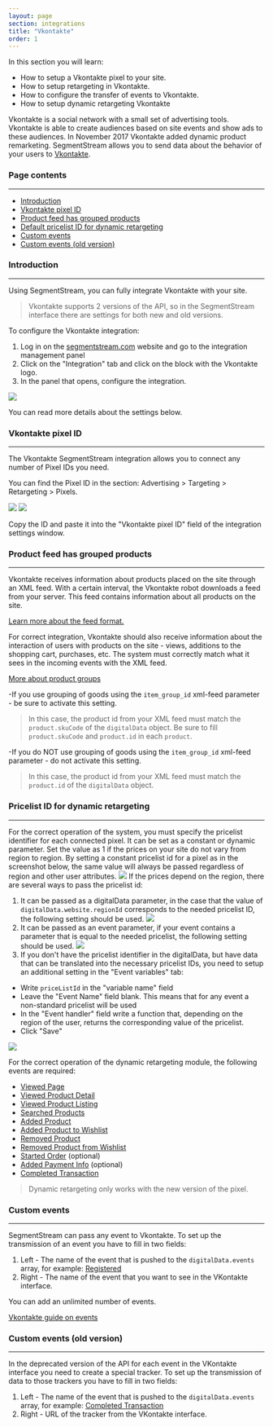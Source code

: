 ```yaml
---
layout: page
section: integrations
title: "Vkontakte"
order: 1
---
```


In this section you will learn:
* How to setup a Vkontakte pixel to your site.
* How to setup retargeting in Vkontakte.
* How to configure the transfer of events to Vkontakte.
* How to setup dynamic retargeting Vkontakte

Vkontakte is a social network with a small set of advertising tools. Vkontakte is able to create audiences based on site events and show ads to these audiences. In November 2017 Vkontakte added dynamic product remarketing. SegmentStream allows you to send data about the behavior of your users to [Vkontakte](https://vk.com/dev/manuals).

### Page contents
------
<ul class="page-navigation">
  <li><a href="#introduction">Introduction</a></li>
  <li><a href="#vkontaktePixelID">Vkontakte pixel ID</a></li>
  <li><a href="#productFeed">Product feed has grouped products</a></li>
  <li><a href="#pricelistID">Default pricelist ID for dynamic retargeting</a></li>
  <li><a href="#customEvents">Custom events</a></li>
  <li><a href="#customEventsOld">Custom events (old version)</a></li>
</ul>


### <a name="introduction"></a>Introduction
------
Using SegmentStream, you can fully integrate Vkontakte with your site.

>Vkontakte supports 2 versions of the API, so in the SegmentStream interface there are settings for both new and old versions.

To configure the Vkontakte integration:
1. Log in on the [segmentstream.com](https://admin.segmentstream.com/) website and go to the integration management panel
2. Click on the "Integration" tab and click on the block with the Vkontakte logo.
3. In the panel that opens, configure the integration.

![](/img/integrations.vkontakte.settings.png)

You can read more details about the settings below.

### <a name="vkontaktePixelID"></a>Vkontakte pixel ID
------
The Vkontakte SegmentStream integration allows you to connect any number of Pixel IDs you need.

You can find the Pixel ID in the section: Advertising > Targeting > Retargeting > Pixels.

![](/img/integrations.vkontakte.2.png)
![](/img/integrations.vkontakte.3.png)

Copy the ID and paste it into the "Vkontakte pixel ID" field of the integration settings window.

### <a name="productFeed"></a>Product feed has grouped products
------
Vkontakte receives information about products placed on the site through an XML feed. With a certain interval, the Vkontakte robot downloads a feed from your server. This feed contains information about all products on the site.

[Learn more about the feed format.](https://support.google.com/merchants/answer/7052112)

For correct integration, Vkontakte should also receive information about the interaction of users with products on the site - views, additions to the shopping cart, purchases, etc. The system must correctly match what it sees in the incoming events with the XML feed.

[More about product groups](https://support.google.com/merchants/answer/6324507)

-If you use grouping of goods using the `item_group_id` xml-feed parameter - be sure to activate this setting.
  >In this case, the product id from your XML feed must match the `product.skuCode` of the `digitalData` object. Be sure to fill `product.skuCode` and `product.id` in each `product`.

 -If you do NOT use grouping of goods using the `item_group_id` xml-feed parameter - do not activate this setting.
  >In this case, the product id from your XML feed must match the `product.id` of the `digitalData` object.


### <a name="pricelistID"></a>Pricelist ID for dynamic retargeting
------

For the correct operation of the system, you must specify the pricelist identifier for each connected pixel. It can be set as a constant or dynamic parameter. Set the value as 1 if the prices on your site do not vary from region to region.
By setting a constant pricelist id for a pixel as in the screenshot below, the same value will always be passed regardless of region and other user attributes.
![](/img/integrations.vkontakte.constantPricelist.png)
If the prices depend on the region, there are several ways to pass the pricelist id:
1. It can be passed as a digitalData parameter, in the case that the value of `digitalData.website.regionId` corresponds to the needed pricelist ID, the following setting should be used.
![](/img/integrations.vkontakte.digitalDataPricelist.png)
2. It can be passed as an event parameter, if your event contains a parameter that is equal to the needed pricelist, the following setting should be used.
![](/img/integrations.vkontakte.eventPricelist.png)
3. If you don't have the pricelist identifier in the digitalData, but have data that can be translated into the necessary pricelist IDs, you need to setup an additional setting in the "Event variables" tab:
 - Write `priceListId` in the "variable name" field
 - Leave the "Event Name" field blank. This means that for any event a non-standard pricelist will be used
 - In the "Event handler" field write a function that, depending on the region of the user, returns the corresponding value of the pricelist.
 - Click "Save"

 ![](/img/integrations.vkontakte.customPricelist.png)

For the correct operation of the dynamic retargeting module, the following events are required:
* [Viewed Page](/events/viewed-page)
* [Viewed Product Detail](/events/viewed-product-detail)
* [Viewed Product Listing](/events/viewed-product-listing)
* [Searched Products](/events/searched-products)
* [Added Product](/events/added-product)
* [Added Product to Wishlist](/events/added-product-to-wishlist)
* [Removed Product](/events/removed-product)
* [Removed Product from Wishlist](/events/removed-product-from-wishlist)
* [Started Order](/events/started-order) (optional)
* [Added Payment Info](/events/added-payment-info) (optional)
* [Completed Transaction](/events/completed-transaction)

>Dynamic retargeting only works with the new version of the pixel.

### <a name="customEvents"></a>Custom events
------
SegmentStream can pass any event to Vkontakte.
To set up the transmission of an event you have to fill in two fields:
1. Left - The name of the event that is pushed to the `digitalData.events` array, for example: [Registered](/events/registered)
2. Right - The name of the event that you want to see in the VKontakte interface.

You can add an unlimited number of events.

[Vkontakte guide on events](https://vk.com/support?act=home_ads&union_id=1602826263)

### <a name="customEventsOld"></a>Custom events (old version)
------
In the deprecated version of the API for each event in the VKontakte interface you need to create a special tracker.
To set up the transmission of data to those trackers you have to fill in two fields:
1. Left - The name of the event that is pushed to the `digitalData.events` array, for example: [Completed Transaction](/events/completed-transaction)
2. Right - URL of the tracker from the VKontakte interface.
